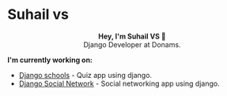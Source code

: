 # Suhail vs

<p align="center">
  <b>Hey, I'm Suhail VS 👋</b><br />
  Django Developer at Donams.
</p>


**I'm currently working on:**
* [Django schools](https://djangoschools.herokuapp.com/) - Quiz app using django.
* [Django Social Network](https://suhail.herokuapp.com/) - Social networking app using django.

<!--
**suhailvs/suhailvs** is a ✨ _special_ ✨ repository because its `README.md` (this file) appears on your GitHub profile.

Here are some ideas to get you started:

- 🔭 I’m currently working on ...
- 🌱 I’m currently learning ...
- 👯 I’m looking to collaborate on ...
- 🤔 I’m looking for help with ...
- 💬 Ask me about ...
- 📫 How to reach me: ...
- 😄 Pronouns: ...
- ⚡ Fun fact: ...
-->
